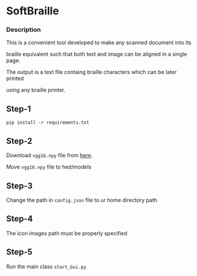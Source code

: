 # SoftBraille
### Description
This is a convenient tool developed to make any scanned document into its 
   
braille equivalent such that both text and image can be aligned in a single page.
   
The output is a text file containg braille characters which can be later printed 
   
using any braille printer. 

## Step-1  
```
pip install -r requirements.txt
```
          
## Step-2
Download `vgg16.npy` file from [here](https://mega.nz/#!YU1FWJrA!O1ywiCS2IiOlUCtCpI6HTJOMrneN-Qdv3ywQP5poecM).

Move `vgg16.npy` file to hed/models

## Step-3
Change the path in `config.json` file to ur home directory path
          
## Step-4
The icon images path must be properly specified

## Step-5
Run the main class `start_Gui.py`
